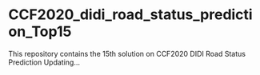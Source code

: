 # CCF2020_didi_road_status_prediction_Top15
This repository contains the 15th solution on CCF2020 DIDI Road Status Prediction
Updating...
